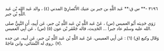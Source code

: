 ٣١٩٦ -** س ق:** عَبد اللَّهِ بن جبر بن عتيك الأَنْصارِيّ المدني (٤) ، والد عَبد الله بْن عَبد اللَّهِ بْن جبر.

رَوَى حَدِيثه أَبُو العميس (س) ، عَنْ عَبد اللَّهِ بْنِ عَبد اللَّهِ بْن جبر، عَن أَبِيهِ، أَن النَّبِيُّ صلى الله عليه وسلم عاد جبرا ... الحَدِيث، قاله جَعْفَر بْن عون (٥) (س) ، عَن أَبِي العميس.

وَقَال وكيع (ق) (٦) : عَن أَبِي العميس، عَنْ عَبد اللَّهِ بْن عَبد اللَّهِ بْن جبر، عَن أبيه، عن جده (٧) .روى له النَّسَائي، وابن مَاجَهْ.
